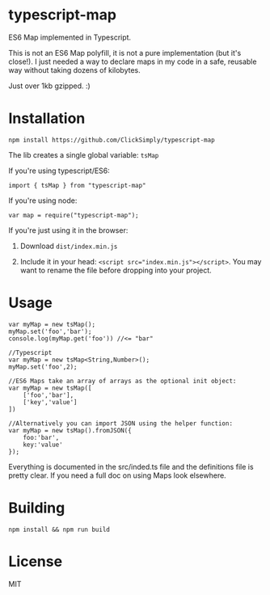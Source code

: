 # typescript-map
ES6 Map implemented in Typescript.

This is not an ES6 Map polyfill, it is not a pure implementation (but it's close!).
I just needed a way to declare maps in my code in a safe, reusable way without taking dozens of kilobytes.

Just over 1kb gzipped. :)

# Installation
`npm install https://github.com/ClickSimply/typescript-map`

The lib creates a single global variable: `tsMap`

If you're using typescript/ES6:
```
import { tsMap } from "typescript-map"
```

If you're using node:
```
var map = require("typescript-map");
```

If you're just using it in the browser:

1. Download `dist/index.min.js`

2. Include it in your head: `<script src="index.min.js"></script>`.  You may want to rename the file before dropping into your project.

# Usage


```
var myMap = new tsMap();
myMap.set('foo','bar');
console.log(myMap.get('foo')) //<= "bar"

//Typescript
var myMap = new tsMap<String,Number>();
myMap.set('foo',2);

//ES6 Maps take an array of arrays as the optional init object:
var myMap = new tsMap([
    ['foo','bar'],
    ['key','value']
])

//Alternatively you can import JSON using the helper function:
var myMap = new tsMap().fromJSON({
    foo:'bar',
    key:'value'
});

```

Everything is documented in the src/inded.ts file and the definitions file is pretty clear.  If you need a full doc on using Maps look elsewhere.

# Building
`npm install && npm run build`

# License
MIT